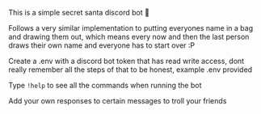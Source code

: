 This is a simple secret santa discord bot 🎄

Follows a very similar implementation to putting everyones name in a bag and drawing them out, which means every now and then the last person draws their own name and everyone has to start over :P

Create a .env with a discord bot token that has read write access, dont really remember all the steps of that to be honest, example .env provided

Type `!help` to see all the commands when running the bot

Add your own responses to certain messages to troll your friends
